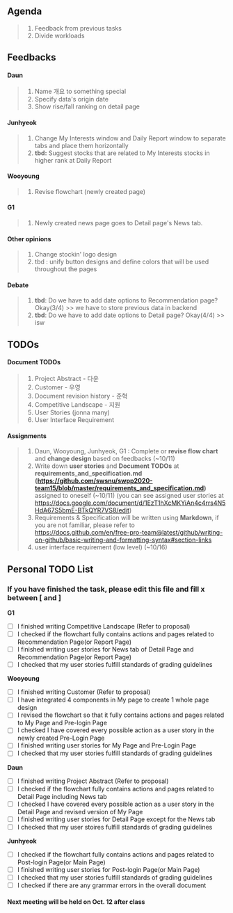 ## Agenda
> 1. Feedback from previous tasks
> 2. Divide workloads

## Feedbacks  
#### Daun
> 1. Name 개요 to something special
> 2. Specify data's origin date
> 3. Show rise/fall ranking on detail page  

#### Junhyeok
> 1. Change My Interests window and Daily Report window to separate tabs and place them horizontally
> 2. **tbd:** Suggest stocks that are related to My Interests stocks in higher rank at Daily Report  

#### Wooyoung
> 1. Revise flowchart (newly created page)  

#### G1
> 1. Newly created news page goes to Detail page's News tab.  


#### Other opinions
> 1. Change stockin' logo design
> 2. tbd : unify button designs and define colors that will be used throughout the pages  

#### Debate
> 1. **tbd**: Do we have to add date options to Recommendation page? Okay(3/4) >> we have to store previous data in backend
> 2. **tbd**: Do we have to add date options to Detail page? Okay(4/4)  >> isw  


## TODOs
#### Document TODOs
> 1. Project Abstract - 다운
> 2. Customer - 우영
> 3. Document revision history - 준혁
> 4. Competitive Landscape - 지원
> 5. User Stories (jonna many)
> 6. User Interface Requirement  

#### Assignments
> 1. Daun, Wooyoung, Junhyeok, G1 : Complete or **revise flow chart** and **change design** based on feedbacks (~10/11)
> 2. Write down **user stories** and **Document TODOs** at **requirements_and_specification.md (https://github.com/swsnu/swpp2020-team15/blob/master/requirements_and_specification.md)** assigned to oneself (~10/11) (you can see assigned user stories at https://docs.google.com/document/d/1EzT1hXcMKYiAn4c4rrs4N5HdA67S5bmE-BTkQYR7VS8/edit)
> 3. Requirements & Specification will be written using **Markdown**, if you are not familiar, please refer to https://docs.github.com/en/free-pro-team@latest/github/writing-on-github/basic-writing-and-formatting-syntax#section-links
> 4. user interface requirement (low level) (~10/16)

## Personal TODO List
### If you have finished the task, please edit this file and fill x between \[ and \]
**G1**  
- [ ] I finished writing Competitive Landscape (Refer to proposal)  
- [ ] I checked if the flowchart fully contains actions and pages related to Recommendation Page(or Report Page)  
- [ ] I finished writing user stories for News tab of Detail Page and Recommendation Page(or Report Page)  
- [ ] I checked that my user stories fulfill standards of grading guidelines  
  
**Wooyoung**  
- [ ] I finished writing Customer (Refer to proposal)  
- [ ] I have integrated 4 components in My page to create 1 whole page design
- [ ] I revised the flowchart so that it fully contains actions and pages related to My Page and Pre-login Page  
- [ ] I checked I have covered every possible action as a user story in the newly created Pre-Login Page  
- [ ] I finished writing user stories for My Page and Pre-Login Page  
- [ ] I checked that my user stories fulfill standards of grading guidelines  
  
**Daun**  
- [ ] I finished writing Project Abstract (Refer to proposal)  
- [ ] I checked if the flowchart fully contains actions and pages related to Detail Page including News tab
- [ ] I checked I have covered every possible action as a user story in the Detail Page and revised version of My Page 
- [ ] I finished writing user stories for Detail Page except for the News tab  
- [ ] I checked that my user stoires fulfill standards of grading guidelines  
  
**Junhyeok**  
- [ ] I checked if the flowchart fully contains actions and pages related to Post-login Page(or Main Page)   
- [ ] I finished writing user stories for Post-login Page(or Main Page)  
- [ ] I checked that my user stories fulfill standards of grading guidelines  
- [ ] I checked if there are any grammar errors in the overall document  

#### Next meeting will be held on Oct. 12 after class
